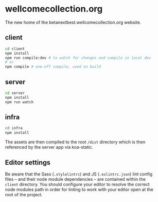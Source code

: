 # wellcomecollection.org

The new home of the betanextbest.wellcomecollection.org website.

## client

```bash
cd client
npm install
npm run compile:dev # to watch for changes and compile in local dev
# or
npm compile # one-off compile, used on build
```

## server

```bash
cd server
npm install
npm run watch
```

## infra

```bash
cd infra
npm install
```

The assets are then compiled to the root `/dist` directory which is then referenced by the server
app via koa-static.

## Editor settings

Be aware that the Sass (`.stylelintrc`) and JS (`.eslintrc.json`) lint config files – and their node module dependencies – are contained within the `client` directory. You should configure your editor to resolve the correct node modules path in order for linting to work with your editor open at the root of the project.
